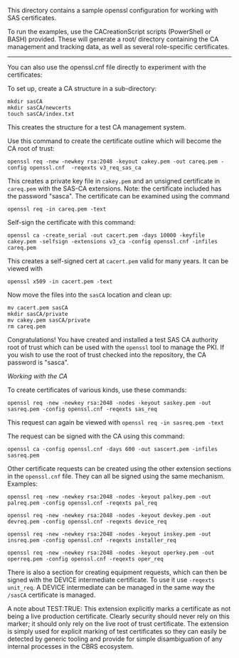 This directory contains a sample openssl configuration for working
with SAS certificates.

To run the examples, use the CACreationScript scripts (PowerShell or BASH)
provided. These will generate a root/ directory containing the CA management
and tracking data, as well as several role-specific certificates.

-------------------------------------------------

You can also use the openssl.cnf file directly to experiment with the
certificates:

To set up, create a CA structure in a sub-directory:

```
mkdir sasCA
mkdir sasCA/newcerts
touch sasCA/index.txt
```

This creates the structure for a test CA management system.

Use this command to create the certificate outline which will become the CA root of trust:
```
openssl req -new -newkey rsa:2048 -keyout cakey.pem -out careq.pem -config openssl.cnf  -reqexts v3_req_sas_ca
```

This creates a private key file in `cakey.pem` and an unsigned certificate in `careq.pem` with the SAS-CA
extensions. Note: the certificate included has the password "sasca". The certificate can be examined using the command

```
openssl req -in careq.pem -text
```

Self-sign the certificate with this command:
```
openssl ca -create_serial -out cacert.pem -days 10000 -keyfile cakey.pem -selfsign -extensions v3_ca -config openssl.cnf -infiles careq.pem
```

This creates a self-signed cert at `cacert.pem` valid for many years. It can be viewed with

```
openssl x509 -in cacert.pem -text
```

Now move the files into the `sasCA` location and clean up:

```
mv cacert.pem sasCA
mkdir sasCA/private
mv cakey.pem sasCA/private
rm careq.pem
```

Congratulations! You have created and installed a test SAS CA authority
root of trust which can be used with the `openssl` tool to manage the PKI.
If you wish to use the root of trust checked into the repository, the CA
password is "sasca".

*Working with the CA*

To create certificates of various kinds, use these commands:

```
openssl req -new -newkey rsa:2048 -nodes -keyout saskey.pem -out sasreq.pem -config openssl.cnf -reqexts sas_req
```

This request can again be viewed with `openssl req -in sasreq.pem -text`

The request can be signed with the CA using this command:

```
openssl ca -config openssl.cnf -days 600 -out sascert.pem -infiles sasreq.pem
```

Other certificate requests can be created using the other extension sections in the `openssl.cnf` file.
They can all be signed using the same mechanism. Examples:

```
openssl req -new -newkey rsa:2048 -nodes -keyout palkey.pem -out palreq.pem -config openssl.cnf -reqexts pal_req

openssl req -new -newkey rsa:2048 -nodes -keyout devkey.pem -out devreq.pem -config openssl.cnf -reqexts device_req

openssl req -new -newkey rsa:2048 -nodes -keyout inskey.pem -out insreq.pem -config openssl.cnf -reqexts installer_req

openssl req -new -newkey rsa:2048 -nodes -keyout operkey.pem -out operreq.pem -config openssl.cnf -reqexts oper_req
```

There is also a section for creating equipment requests, which can then be signed with
the DEVICE intermediate certificate. To use it use `-reqexts unit_req`. A DEVICE intermediate
can be managed in the same way the `/sasCA` certificate is managed.

A note about TEST:TRUE: This extension explicitly marks a certificate as not being a
live production certificate. Clearly security should never rely on this marker; it
should only rely on the live root of trust certificate. The extension is simply used
for explicit marking of test certificates so they can easily be detected by generic
tooling and provide for simple disambiguation of any internal processes in the CBRS
ecosystem.


